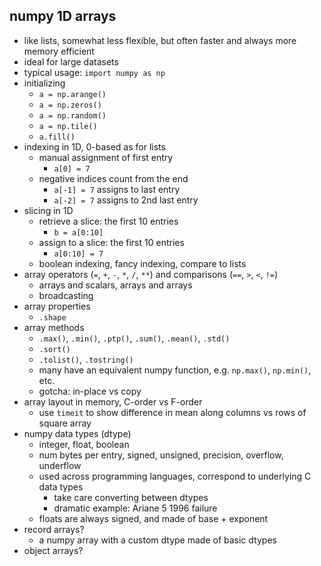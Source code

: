 ## numpy 1D arrays

- like lists, somewhat less flexible, but often faster and always more memory efficient
- ideal for large datasets
- typical usage: `import numpy as np`
- initializing
    - `a = np.arange()`
    - `a = np.zeros()`
    - `a = np.random()`
    - `a = np.tile()`
    - `a.fill()`
- indexing in 1D, 0-based as for lists
    - manual assignment of first entry
        - `a[0] = 7`
    - negative indices count from the end
        - `a[-1] = 7` assigns to last entry
        - `a[-2] = 7` assigns to 2nd last entry
- slicing in 1D
    - retrieve a slice: the first 10 entries
        - `b = a[0:10]`
    - assign to a slice: the first 10 entries
        - `a[0:10] = 7`
    - boolean indexing, fancy indexing, compare to lists
- array operators (`=`, `+`, `-`, `*`, `/`, `**`) and comparisons (`==`, `>`, `<`, `!=`)
    - arrays and scalars, arrays and arrays
    - broadcasting
- array properties
    - `.shape`
- array methods
    - `.max()`, `.min()`, `.ptp()`, `.sum()`, `.mean()`, `.std()`
    - `.sort()`
    - `.tolist()`, `.tostring()`
    - many have an equivalent numpy function, e.g. `np.max()`, `np.min()`, etc.
    - gotcha: in-place vs copy
- array layout in memory, C-order vs F-order
    - use `timeit` to show difference in mean along columns vs rows of square array
- numpy data types (dtype)
    - integer, float, boolean
    - num bytes per entry, signed, unsigned, precision, overflow, underflow
    - used across programming languages, correspond to underlying C data types
        - take care converting between dtypes
        - dramatic example: Ariane 5 1996 failure
    - floats are always signed, and made of base + exponent
- record arrays?
    - a numpy array with a custom dtype made of basic dtypes
- object arrays?
